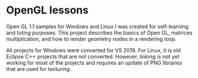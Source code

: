 # OpenGL lessons

Open GL 1.1 samples for Windows and Linux I was created for self-learning and tuting purposes.
This project describes the basics of Open GL, matrices multiplication, and how to render geometry nodes in a rendering loop.

All projects for Windows were converted for VS 2019. 
For Linux, it is old Eclipse C++ projects that are not converted. 
However, linking is not yet working for most of the projects and requires an update of PNG libraries that are used for texturing.
